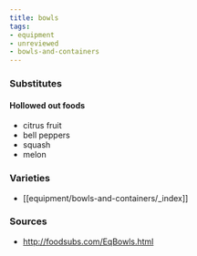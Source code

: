 ```yaml
---
title: bowls
tags:
- equipment
- unreviewed
- bowls-and-containers
---
```

### Substitutes
#### Hollowed out foods
- citrus fruit
- bell peppers
- squash
- melon

### Varieties
* [[equipment/bowls-and-containers/_index]]

### Sources
* http://foodsubs.com/EqBowls.html
